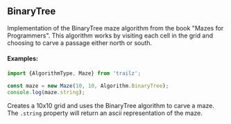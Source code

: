 <a name="module_BinaryTree"></a>

## BinaryTree
Implementation of the BinaryTree maze algorithm from the book
"Mazes for Programmers".  This algorithm works by visiting each cell
in the grid and choosing to carve a passage either north or south.

#### Examples:

```javascript
import {AlgorithmType, Maze} from 'trailz';

const maze = new Maze(10, 10, Algorithm.BinaryTree);
console.log(maze.string);
```

Creates a 10x10 grid and uses the BinaryTree algorithm to carve a
maze.  The `.string` property will return an ascii representation
of the maze.

